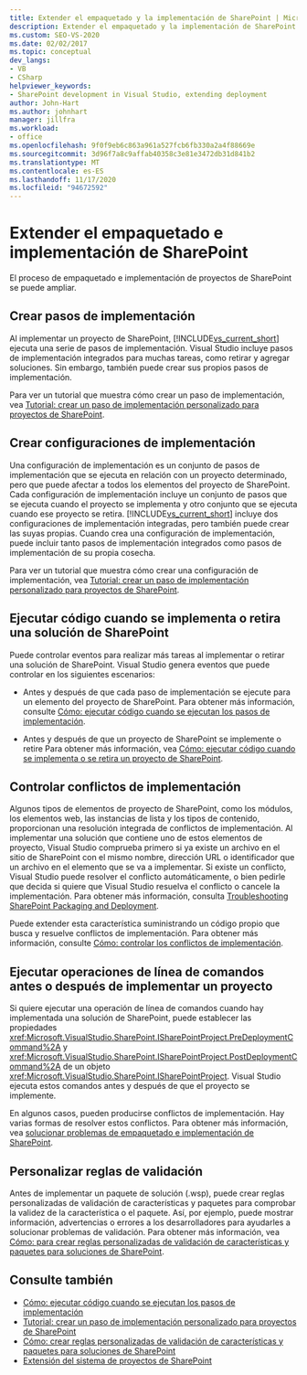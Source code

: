 ```yaml
---
title: Extender el empaquetado y la implementación de SharePoint | Microsoft Docs
description: Extender el empaquetado y la implementación de SharePoint. Cree pasos y configuraciones de implementación. Controlar los conflictos de implementación. Personalizar reglas de validación.
ms.custom: SEO-VS-2020
ms.date: 02/02/2017
ms.topic: conceptual
dev_langs:
- VB
- CSharp
helpviewer_keywords:
- SharePoint development in Visual Studio, extending deployment
author: John-Hart
ms.author: johnhart
manager: jillfra
ms.workload:
- office
ms.openlocfilehash: 9f0f9eb6c863a961a527fcb6fb330a2a4f88669e
ms.sourcegitcommit: 3d96f7a8c9affab40358c3e81e3472db31d841b2
ms.translationtype: MT
ms.contentlocale: es-ES
ms.lasthandoff: 11/17/2020
ms.locfileid: "94672592"
---
```

# <a name="extend-sharepoint-packaging-and-deployment"></a>Extender el empaquetado e implementación de SharePoint
  El proceso de empaquetado e implementación de proyectos de SharePoint se puede ampliar.

## <a name="create-deployment-steps"></a>Crear pasos de implementación
 Al implementar un proyecto de SharePoint, [!INCLUDE[vs_current_short](../sharepoint/includes/vs-current-short-md.md)] ejecuta una serie de pasos de implementación. Visual Studio incluye pasos de implementación integrados para muchas tareas, como retirar y agregar soluciones. Sin embargo, también puede crear sus propios pasos de implementación.

 Para ver un tutorial que muestra cómo crear un paso de implementación, vea [Tutorial: crear un paso de implementación personalizado para proyectos de SharePoint](../sharepoint/walkthrough-creating-a-custom-deployment-step-for-sharepoint-projects.md).

## <a name="create-deployment-configurations"></a>Crear configuraciones de implementación
 Una configuración de implementación es un conjunto de pasos de implementación que se ejecuta en relación con un proyecto determinado, pero que puede afectar a todos los elementos del proyecto de SharePoint. Cada configuración de implementación incluye un conjunto de pasos que se ejecuta cuando el proyecto se implementa y otro conjunto que se ejecuta cuando ese proyecto se retira. [!INCLUDE[vs_current_short](../sharepoint/includes/vs-current-short-md.md)] incluye dos configuraciones de implementación integradas, pero también puede crear las suyas propias. Cuando crea una configuración de implementación, puede incluir tanto pasos de implementación integrados como pasos de implementación de su propia cosecha.

 Para ver un tutorial que muestra cómo crear una configuración de implementación, vea [Tutorial: crear un paso de implementación personalizado para proyectos de SharePoint](../sharepoint/walkthrough-creating-a-custom-deployment-step-for-sharepoint-projects.md).

## <a name="run-code-when-a-sharepoint-solution-is-deployed-or-retracted"></a>Ejecutar código cuando se implementa o retira una solución de SharePoint
 Puede controlar eventos para realizar más tareas al implementar o retirar una solución de SharePoint. Visual Studio genera eventos que puede controlar en los siguientes escenarios:

- Antes y después de que cada paso de implementación se ejecute para un elemento del proyecto de SharePoint. Para obtener más información, consulte [Cómo: ejecutar código cuando se ejecutan los pasos de implementación](../sharepoint/how-to-run-code-when-deployment-steps-are-executed.md).

- Antes y después de que un proyecto de SharePoint se implemente o retire Para obtener más información, vea [Cómo: ejecutar código cuando se implementa o se retira un proyecto de SharePoint](../sharepoint/how-to-run-code-when-a-sharepoint-project-is-deployed-or-retracted.md).

## <a name="handle-deployment-conflicts"></a>Controlar conflictos de implementación
 Algunos tipos de elementos de proyecto de SharePoint, como los módulos, los elementos web, las instancias de lista y los tipos de contenido, proporcionan una resolución integrada de conflictos de implementación. Al implementar una solución que contiene uno de estos elementos de proyecto, Visual Studio comprueba primero si ya existe un archivo en el sitio de SharePoint con el mismo nombre, dirección URL o identificador que un archivo en el elemento que se va a implementar. Si existe un conflicto, Visual Studio puede resolver el conflicto automáticamente, o bien pedirle que decida si quiere que Visual Studio resuelva el conflicto o cancele la implementación. Para obtener más información, consulta [Troubleshooting SharePoint Packaging and Deployment](../sharepoint/troubleshooting-sharepoint-packaging-and-deployment.md).

 Puede extender esta característica suministrando un código propio que busca y resuelve conflictos de implementación. Para obtener más información, consulte [Cómo: controlar los conflictos de implementación](../sharepoint/how-to-handle-deployment-conflicts.md).

## <a name="run-command-line-operations-before-or-after-a-project-is-deployed"></a>Ejecutar operaciones de línea de comandos antes o después de implementar un proyecto
 Si quiere ejecutar una operación de línea de comandos cuando hay implementada una solución de SharePoint, puede establecer las propiedades <xref:Microsoft.VisualStudio.SharePoint.ISharePointProject.PreDeploymentCommand%2A> y <xref:Microsoft.VisualStudio.SharePoint.ISharePointProject.PostDeploymentCommand%2A> de un objeto <xref:Microsoft.VisualStudio.SharePoint.ISharePointProject>. Visual Studio ejecuta estos comandos antes y después de que el proyecto se implemente.

 En algunos casos, pueden producirse conflictos de implementación. Hay varias formas de resolver estos conflictos. Para obtener más información, vea [solucionar problemas de empaquetado e implementación de SharePoint](../sharepoint/troubleshooting-sharepoint-packaging-and-deployment.md).

## <a name="customize-validation-rules"></a>Personalizar reglas de validación
 Antes de implementar un paquete de solución (.wsp), puede crear reglas personalizadas de validación de características y paquetes para comprobar la validez de la característica o el paquete. Así, por ejemplo, puede mostrar información, advertencias o errores a los desarrolladores para ayudarles a solucionar problemas de validación. Para obtener más información, vea [Cómo: para crear reglas personalizadas de validación de características y paquetes para soluciones de SharePoint](../sharepoint/how-to-create-custom-feature-and-package-validation-rules-for-sharepoint-solutions.md).

## <a name="see-also"></a>Consulte también
- [Cómo: ejecutar código cuando se ejecutan los pasos de implementación](../sharepoint/how-to-run-code-when-deployment-steps-are-executed.md)
- [Tutorial: crear un paso de implementación personalizado para proyectos de SharePoint](../sharepoint/walkthrough-creating-a-custom-deployment-step-for-sharepoint-projects.md)
- [Cómo: crear reglas personalizadas de validación de características y paquetes para soluciones de SharePoint](../sharepoint/how-to-create-custom-feature-and-package-validation-rules-for-sharepoint-solutions.md)
- [Extensión del sistema de proyectos de SharePoint](../sharepoint/extending-the-sharepoint-project-system.md)
